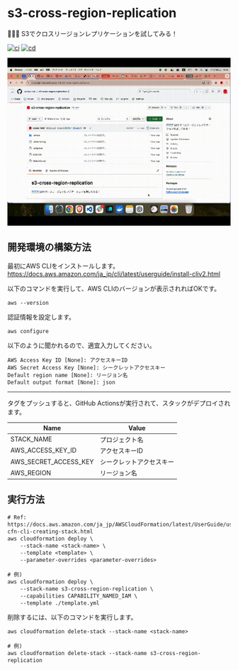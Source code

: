 # s3-cross-region-replication

🌁🌁🌁 S3でクロスリージョンレプリケーションを試してみる！  

[![ci](https://github.com/osawa-koki/s3-cross-region-replication/actions/workflows/ci.yml/badge.svg)](https://github.com/osawa-koki/s3-cross-region-replication/actions/workflows/ci.yml)
[![cd](https://github.com/osawa-koki/s3-cross-region-replication/actions/workflows/cd.yml/badge.svg)](https://github.com/osawa-koki/s3-cross-region-replication/actions/workflows/cd.yml)

![成果物](./fruit.gif)  

## 開発環境の構築方法

最初にAWS CLIをインストールします。  
<https://docs.aws.amazon.com/ja_jp/cli/latest/userguide/install-cliv2.html>  

以下のコマンドを実行して、AWS CLIのバージョンが表示されればOKです。  

```shell
aws --version
```

認証情報を設定します。  

```shell
aws configure
```

以下のように聞かれるので、適宜入力してください。

```shell
AWS Access Key ID [None]: アクセスキーID
AWS Secret Access Key [None]: シークレットアクセスキー
Default region name [None]: リージョン名
Default output format [None]: json
```

---

タグをプッシュすると、GitHub Actionsが実行されて、スタックがデプロイされます。  

| Name | Value |
| --- | --- |
| STACK_NAME | プロジェクト名 |
| AWS_ACCESS_KEY_ID | アクセスキーID |
| AWS_SECRET_ACCESS_KEY | シークレットアクセスキー |
| AWS_REGION | リージョン名 |

## 実行方法

```shell
# Ref: https://docs.aws.amazon.com/ja_jp/AWSCloudFormation/latest/UserGuide/using-cfn-cli-creating-stack.html
aws cloudformation deploy \
    --stack-name <stack-name> \
    --template <template> \
    --parameter-overrides <parameter-overrides>

# 例)
aws cloudformation deploy \
    --stack-name s3-cross-region-replication \
    --capabilities CAPABILITY_NAMED_IAM \
    --template ./template.yml
```

削除するには、以下のコマンドを実行します。  

```shell
aws cloudformation delete-stack --stack-name <stack-name>

# 例)
aws cloudformation delete-stack --stack-name s3-cross-region-replication
```
